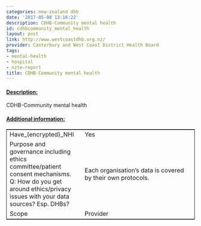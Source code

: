 ```yaml
---
categories: new-zealand dhb
date: '2017-05-08 13:16:22'
description: CDHB-Community mental health
id: cdhbcommunity_mental_health
layout: post
link: http://www.westcoastdhb.org.nz/
provider: Canterbury and West Coast District Health Board
tags:
- mental-health
- hospital
- nzte-report
title: CDHB-Community mental health
---
```



 <h4> <u>Description:</u> </h4>
CDHB-Community mental health
 <h4> <u>Additional information:</u> </h4>
 <table style="border: 1px solid">
 <tr> <td width="40%">Have_(encrypted)_NHI</td> <td>Yes</td> </tr>
 <tr> <td width="40%">Purpose and governance including ethics committee/patient consent mechanisms. Q: How do you get around ethics/privacy issues with your data sources? Esp. DHBs?</td> <td>Each organisation’s data is covered by their own protocols. </td> </tr>
 <tr> <td width="40%">Scope</td> <td>Provider</td> </tr>
 </table>